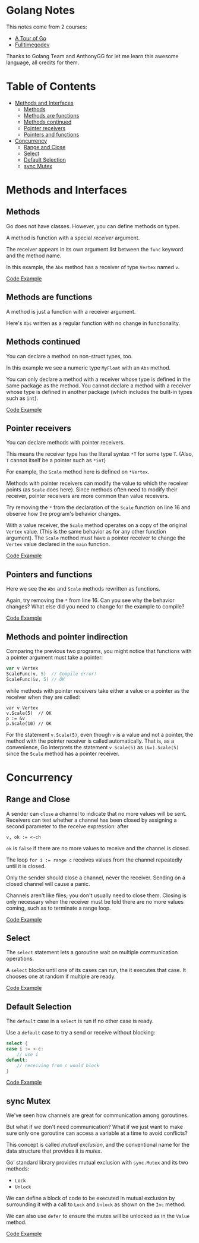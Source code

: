 # Golang Notes

This notes come from 2 courses:

- [A Tour of Go](https://go.dev/tour)
- [Fulltimegodev](https://fulltimegodev.com/)

Thanks to Golang Team and AnthonyGG for let me learn this awesome language, all credits for them.

# Table of Contents

- [Methods and Interfaces](#methods-and-interfaces)
  - [Methods](#methods)
  - [Methods are functions](#methods-are-functions)
  - [Methods continued](#methods-continued)
  - [Pointer receivers](#pointer-receivers)
  - [Pointers and functions](#pointers-and-functions)
- [Concurrency](#concurrency)
  - [Range and Close](#range-and-close)
  - [Select](#select)
  - [Default Selection](#default-selection)
  - [sync Mutex](#sync-mutex)

# Methods and Interfaces

## Methods

Go does not have classes. However, you can define methods on types.

A method is function with a special _receiver_ argument.

The receiver appears in its own argument list between the `func` keyword and the method name.

In this example, the `Abs` method has a receiver of type `Vertex` named `v`.

[Code Example](15-methods-and-interfaces/01-methods/main.go)

## Methods are functions

A method is just a function with a receiver argument.

Here's `Abs` written as a regular function with no change in functionality.

## Methods continued

You can declare a method on non-struct types, too.

In this example we see a numeric type `MyFloat` with an `Abs` method.

You can only declare a method with a receiver whose type is defined in the same package as the method. You cannot declare a method with a receiver whose type is defined in another package (which includes the built-in types such as `int`).

[Code Example](15-methods-and-interfaces/03-methods-continued/main.go)

## Pointer receivers

You can declare methods with pointer receivers.

This means the receiver type has the literal syntax `*T` for some type `T`. (Also, `T` cannot itself be a pointer such as `*int`)

For example, the `Scale` method here is defined on `*Vertex`.

Methods with pointer receivers can modify the value to which the receiver points (as `Scale` does here). Since methods often need to modify their receiver, pointer receivers are more common than value receivers.

Try removing the `*` from the declaration of the `Scale` function on line 16 and observe how the program's behavior changes.

With a value receiver, the `Scale` method operates on a copy of the original `Vertex` value. (This is the same behavior as for any other function argument). The `Scale` method must have a pointer receiver to change the `Vertex` value declared in the `main` function.

[Code Example](15-methods-and-interfaces/04-pointer-receivers/main.go)

## Pointers and functions

Here we see the `Abs` and `Scale` methods rewritten as functions.

Again, try removing the `*` from line 16. Can you see why the behavior changes? What else did you need to change for the example to compile?

[Code Example](15-methods-and-interfaces/05-pointers-and-functions/main.go)

## Methods and pointer indirection

Comparing the previous two programs, you might notice that functions with a pointer argument must take a pointer:

```go
var v Vertex
ScaleFunc(v, 5)  // Compile error!
ScaleFunc(&v, 5) // OK
```

while methods with pointer receivers take either a value or a pointer as the receiver when they are called:

```
var v Vertex
v.Scale(5)  // OK
p := &v
p.Scale(10) // OK
```

For the statement `v.Scale(5)`, even though `v` is a value and not a pointer, the method with the pointer receiver is called automatically. That is, as a convenience, Go interprets the statement `v.Scale(5)` as `(&v).Scale(5)` since the `Scale` method has a pointer receiver.

# Concurrency

## Range and Close

A sender can `close` a channel to indicate that no more values will be sent. Receivers can test whether a channel has been closed by assigning a second parameter to the receive expression: after

`v, ok := <-ch`

`ok` is `false` if there are no more values to receive and the channel is closed.

The loop `for i := range c` receives values from the channel repeatedly until it is closed.

Only the sender should close a channel, never the receiver. Sending on a closed channel will cause a panic.

Channels aren't like files; you don't usually need to close them. Closing is only necessary when the receiver must be told there are no more values coming, such as to terminate a range loop.

[Code Example](14-concurrency/04-range-and-close/main.go)

## Select

The `select` statement lets a goroutine wait on multiple communication operations.

A `select` blocks until one of its cases can run, the it executes that case. It chooses one at random if multiple are ready.

[Code Example](14-concurrency/05-select/main.go)

## Default Selection

The `default` case in a `select` is run if no other case is ready.

Use a `default` case to try a send or receive without blocking:

```go
select {
case i := <-c:
    // use i
default:
    // receiving from c would block
}
```

[Code Example](14-concurrency/06-default-selection/main.go)

## sync Mutex

We've seen how channels are great for communication among goroutines.

But what if we don't need communication? What if we just want to make sure only one goroutine can access a variable at a time to avoid conflicts?

This concept is called _mutual exclusion_, and the conventional name for the data structure that provides it is _mutex_.

Go' standard library provides mutual exclusion with `sync.Mutex` and its two methods:

- `Lock`
- `Unlock`

We can define a block of code to be executed in mutual exclusion by surrounding it with a call to `Lock` and `Unlock` as shown on the `Inc` method.

We can also use `defer` to ensure the mutex will be unlocked as in the `Value` method.

[Code Example](14-concurrency/07-sync-mutex/main.go)
